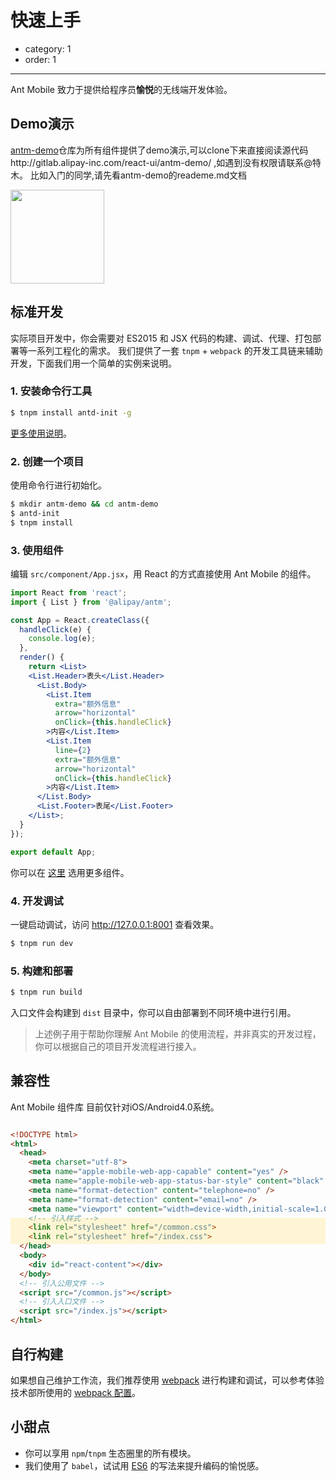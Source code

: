 # 快速上手

- category: 1
- order: 1

---

Ant Mobile 致力于提供给程序员**愉悦**的无线端开发体验。

## Demo演示

[antm-demo](http://demo.antm.alipay.net)仓库为所有组件提供了demo演示,可以clone下来直接阅读源代码http://gitlab.alipay-inc.com/react-ui/antm-demo/ ,如遇到没有权限请联系@特木。
比如入门的同学,请先看antm-demo的reademe.md文档
<div class="pic-plus">
  <img width="150" src="https://os.alipayobjects.com/rmsportal/sWXtlkRDKtwAwRG.jpg">
</div>

<style>
.pic-plus > * {
  display: inline-block!important;
  vertical-align: middle;
}
</style>

## 标准开发

实际项目开发中，你会需要对 ES2015 和 JSX 代码的构建、调试、代理、打包部署等一系列工程化的需求。
我们提供了一套 `tnpm` + `webpack` 的开发工具链来辅助开发，下面我们用一个简单的实例来说明。

### 1. 安装命令行工具

```bash
$ tnpm install antd-init -g
```

[更多使用说明](https://github.com/ant-design/antd-bin#使用说明)。

### 2. 创建一个项目

使用命令行进行初始化。

```bash
$ mkdir antm-demo && cd antm-demo
$ antd-init
$ tnpm install
```

### 3. 使用组件

编辑 `src/component/App.jsx`，用 React 的方式直接使用 Ant Mobile 的组件。

```jsx
import React from 'react';
import { List } from '@alipay/antm';

const App = React.createClass({
  handleClick(e) {
    console.log(e);
  },
  render() {
    return <List>
    <List.Header>表头</List.Header>
      <List.Body>
        <List.Item
          extra="额外信息"
          arrow="horizontal"
          onClick={this.handleClick}
        >内容</List.Item>
        <List.Item
          line={2}
          extra="额外信息"
          arrow="horizontal"
          onClick={this.handleClick}
        >内容</List.Item>
      </List.Body>
      <List.Footer>表尾</List.Footer>
    </List>;
  }
});

export default App;
```

你可以在 [这里](/components/flex) 选用更多组件。

### 4. 开发调试

一键启动调试，访问 http://127.0.0.1:8001 查看效果。

```bash
$ tnpm run dev
```

### 5. 构建和部署

```bash
$ tnpm run build
```

入口文件会构建到 `dist` 目录中，你可以自由部署到不同环境中进行引用。

> 上述例子用于帮助你理解 Ant Mobile 的使用流程，并非真实的开发过程，你可以根据自己的项目开发流程进行接入。

## 兼容性

Ant Mobile 组件库 目前仅针对iOS/Android4.0系统。

<div class="code-line-highlight"></div>

<style>
.code-line-highlight {
  box-shadow: 0px 196px 0px rgba(255, 207, 0, 0.16);
  height: 42px;
  margin-top: -42px;
  position: relative;
  z-index: 1;
}
</style>

```html
<!DOCTYPE html>
<html>
  <head>
    <meta charset="utf-8">
    <meta name="apple-mobile-web-app-capable" content="yes" />
    <meta name="apple-mobile-web-app-status-bar-style" content="black" />
    <meta name="format-detection" content="telephone=no" />
    <meta name="format-detection" content="email=no" />
    <meta name="viewport" content="width=device-width,initial-scale=1.0,maximum-scale=1.0,minimum-scale=1.0,user-scalable=0" />
    <!-- 引入样式 -->
    <link rel="stylesheet" href="/common.css">
    <link rel="stylesheet" href="/index.css">
  </head>
  <body>
    <div id="react-content"></div>
  </body>
  <!-- 引入公用文件 -->
  <script src="/common.js"></script>
  <!-- 引入入口文件 -->
  <script src="/index.js"></script>
</html>
```

## 自行构建

如果想自己维护工作流，我们推荐使用 [webpack](http://webpack.github.io/) 进行构建和调试，可以参考体验技术部所使用的 [webpack 配置](https://github.com/ant-design/antd-build/blob/master/lib/webpack.common.config.js)。


## 小甜点

- 你可以享用 `npm`/`tnpm` 生态圈里的所有模块。
- 我们使用了 `babel`，试试用 [ES6](http://babeljs.io/blog/2015/06/07/react-on-es6-plus/) 的写法来提升编码的愉悦感。
